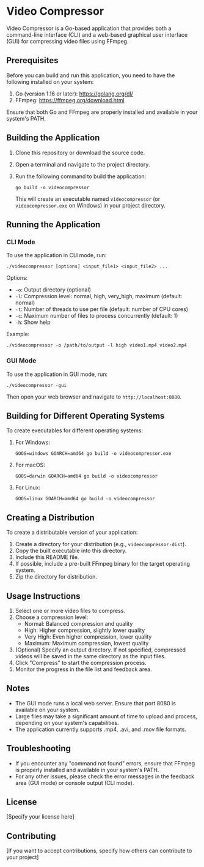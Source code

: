 # Video Compressor

Video Compressor is a Go-based application that provides both a command-line interface (CLI) and a web-based graphical user interface (GUI) for compressing video files using FFmpeg.

## Prerequisites

Before you can build and run this application, you need to have the following installed on your system:

1. Go (version 1.16 or later): https://golang.org/dl/
2. FFmpeg: https://ffmpeg.org/download.html

Ensure that both Go and FFmpeg are properly installed and available in your system's PATH.

## Building the Application

1. Clone this repository or download the source code.
2. Open a terminal and navigate to the project directory.
3. Run the following command to build the application:

   ```
   go build -o videocompressor
   ```

   This will create an executable named `videocompressor` (or `videocompressor.exe` on Windows) in your project directory.

## Running the Application

### CLI Mode

To use the application in CLI mode, run:

```
./videocompressor [options] <input_file1> <input_file2> ...
```

Options:
- `-o`: Output directory (optional)
- `-l`: Compression level: normal, high, very_high, maximum (default: normal)
- `-t`: Number of threads to use per file (default: number of CPU cores)
- `-c`: Maximum number of files to process concurrently (default: 1)
- `-h`: Show help

Example:
```
./videocompressor -o /path/to/output -l high video1.mp4 video2.mp4
```

### GUI Mode

To use the application in GUI mode, run:

```
./videocompressor -gui
```

Then open your web browser and navigate to `http://localhost:8080`.

## Building for Different Operating Systems

To create executables for different operating systems:

1. For Windows:
   ```
   GOOS=windows GOARCH=amd64 go build -o videocompressor.exe
   ```

2. For macOS:
   ```
   GOOS=darwin GOARCH=amd64 go build -o videocompressor
   ```

3. For Linux:
   ```
   GOOS=linux GOARCH=amd64 go build -o videocompressor
   ```

## Creating a Distribution

To create a distributable version of your application:

1. Create a directory for your distribution (e.g., `videocompressor-dist`).
2. Copy the built executable into this directory.
3. Include this README file.
4. If possible, include a pre-built FFmpeg binary for the target operating system.
5. Zip the directory for distribution.

## Usage Instructions

1. Select one or more video files to compress.
2. Choose a compression level:
   - Normal: Balanced compression and quality
   - High: Higher compression, slightly lower quality
   - Very High: Even higher compression, lower quality
   - Maximum: Maximum compression, lowest quality
3. (Optional) Specify an output directory. If not specified, compressed videos will be saved in the same directory as the input files.
4. Click "Compress" to start the compression process.
5. Monitor the progress in the file list and feedback area.

## Notes

- The GUI mode runs a local web server. Ensure that port 8080 is available on your system.
- Large files may take a significant amount of time to upload and process, depending on your system's capabilities.
- The application currently supports .mp4, .avi, and .mov file formats.

## Troubleshooting

- If you encounter any "command not found" errors, ensure that FFmpeg is properly installed and available in your system's PATH.
- For any other issues, please check the error messages in the feedback area (GUI mode) or console output (CLI mode).

## License

[Specify your license here]

## Contributing

[If you want to accept contributions, specify how others can contribute to your project]
